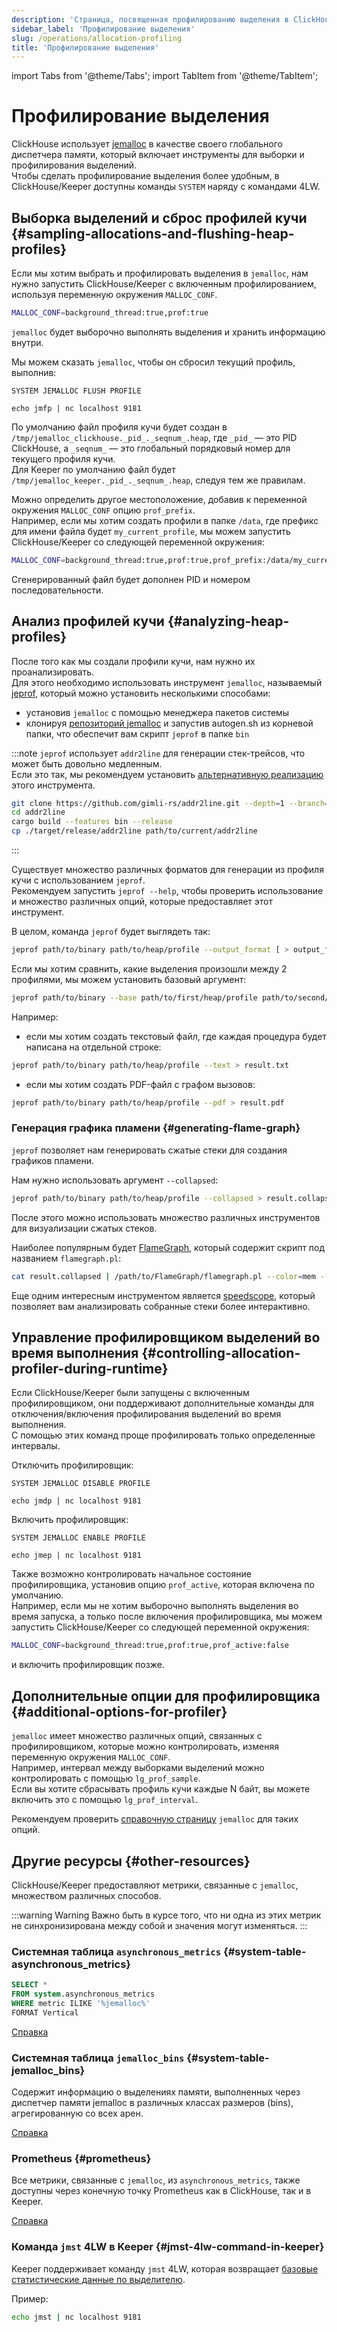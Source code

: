 ```yaml
---
description: 'Страница, посвященная профилированию выделения в ClickHouse'
sidebar_label: 'Профилирование выделения'
slug: /operations/allocation-profiling
title: 'Профилирование выделения'
---
```


import Tabs from '@theme/Tabs';
import TabItem from '@theme/TabItem';


# Профилирование выделения

ClickHouse использует [jemalloc](https://github.com/jemalloc/jemalloc) в качестве своего глобального диспетчера памяти, который включает инструменты для выборки и профилирования выделений.  
Чтобы сделать профилирование выделения более удобным, в ClickHouse/Keeper доступны команды `SYSTEM` наряду с командами 4LW.

## Выборка выделений и сброс профилей кучи {#sampling-allocations-and-flushing-heap-profiles}

Если мы хотим выбрать и профилировать выделения в `jemalloc`, нам нужно запустить ClickHouse/Keeper с включенным профилированием, используя переменную окружения `MALLOC_CONF`.

```sh
MALLOC_CONF=background_thread:true,prof:true
```

`jemalloc` будет выборочно выполнять выделения и хранить информацию внутри.

Мы можем сказать `jemalloc`, чтобы он сбросил текущий профиль, выполнив:

<Tabs groupId="binary">
<TabItem value="clickhouse" label="ClickHouse">

    SYSTEM JEMALLOC FLUSH PROFILE

</TabItem>
<TabItem value="keeper" label="Keeper">

    echo jmfp | nc localhost 9181

</TabItem>
</Tabs>

По умолчанию файл профиля кучи будет создан в `/tmp/jemalloc_clickhouse._pid_._seqnum_.heap`, где `_pid_` — это PID ClickHouse, а `_seqnum_` — это глобальный порядковый номер для текущего профиля кучи.  
Для Keeper по умолчанию файл будет `/tmp/jemalloc_keeper._pid_._seqnum_.heap`, следуя тем же правилам.

Можно определить другое местоположение, добавив к переменной окружения `MALLOC_CONF` опцию `prof_prefix`.  
Например, если мы хотим создать профили в папке `/data`, где префикс для имени файла будет `my_current_profile`, мы можем запустить ClickHouse/Keeper со следующей переменной окружения:
```sh
MALLOC_CONF=background_thread:true,prof:true,prof_prefix:/data/my_current_profile
```
Сгенерированный файл будет дополнен PID и номером последовательности.

## Анализ профилей кучи {#analyzing-heap-profiles}

После того как мы создали профили кучи, нам нужно их проанализировать.  
Для этого необходимо использовать инструмент `jemalloc`, называемый [jeprof](https://github.com/jemalloc/jemalloc/blob/dev/bin/jeprof.in), который можно установить несколькими способами:
- установив `jemalloc` с помощью менеджера пакетов системы
- клонируя [репозиторий jemalloc](https://github.com/jemalloc/jemalloc) и запустив autogen.sh из корневой папки, что обеспечит вам скрипт `jeprof` в папке `bin`

:::note
`jeprof` использует `addr2line` для генерации стек-трейсов, что может быть довольно медленным.  
Если это так, мы рекомендуем установить [альтернативную реализацию](https://github.com/gimli-rs/addr2line) этого инструмента.

```bash
git clone https://github.com/gimli-rs/addr2line.git --depth=1 --branch=0.23.0
cd addr2line
cargo build --features bin --release
cp ./target/release/addr2line path/to/current/addr2line
```
:::

Существует множество различных форматов для генерации из профиля кучи с использованием `jeprof`.  
Рекомендуем запустить `jeprof --help`, чтобы проверить использование и множество различных опций, которые предоставляет этот инструмент.

В целом, команда `jeprof` будет выглядеть так:

```sh
jeprof path/to/binary path/to/heap/profile --output_format [ > output_file]
```

Если мы хотим сравнить, какие выделения произошли между 2 профилями, мы можем установить базовый аргумент:

```sh
jeprof path/to/binary --base path/to/first/heap/profile path/to/second/heap/profile --output_format [ > output_file]
```

Например:

- если мы хотим создать текстовый файл, где каждая процедура будет написана на отдельной строке:

```sh
jeprof path/to/binary path/to/heap/profile --text > result.txt
```

- если мы хотим создать PDF-файл с графом вызовов:

```sh
jeprof path/to/binary path/to/heap/profile --pdf > result.pdf
```

### Генерация графика пламени {#generating-flame-graph}

`jeprof` позволяет нам генерировать сжатые стеки для создания графиков пламени.

Нам нужно использовать аргумент `--collapsed`:

```sh
jeprof path/to/binary path/to/heap/profile --collapsed > result.collapsed
```

После этого можно использовать множество различных инструментов для визуализации сжатых стеков.

Наиболее популярным будет [FlameGraph](https://github.com/brendangregg/FlameGraph), который содержит скрипт под названием `flamegraph.pl`:

```sh
cat result.collapsed | /path/to/FlameGraph/flamegraph.pl --color=mem --title="Allocation Flame Graph" --width 2400 > result.svg
```

Еще одним интересным инструментом является [speedscope](https://www.speedscope.app/), который позволяет вам анализировать собранные стеки более интерактивно.

## Управление профилировщиком выделений во время выполнения {#controlling-allocation-profiler-during-runtime}

Если ClickHouse/Keeper были запущены с включенным профилировщиком, они поддерживают дополнительные команды для отключения/включения профилирования выделений во время выполнения.  
С помощью этих команд проще профилировать только определенные интервалы.

Отключить профилировщик:

<Tabs groupId="binary">
<TabItem value="clickhouse" label="ClickHouse">

    SYSTEM JEMALLOC DISABLE PROFILE

</TabItem>
<TabItem value="keeper" label="Keeper">

    echo jmdp | nc localhost 9181

</TabItem>
</Tabs>

Включить профилировщик:

<Tabs groupId="binary">
<TabItem value="clickhouse" label="ClickHouse">

    SYSTEM JEMALLOC ENABLE PROFILE

</TabItem>
<TabItem value="keeper" label="Keeper">

    echo jmep | nc localhost 9181

</TabItem>
</Tabs>

Также возможно контролировать начальное состояние профилировщика, установив опцию `prof_active`, которая включена по умолчанию.  
Например, если мы не хотим выборочно выполнять выделения во время запуска, а только после включения профилировщика, мы можем запустить ClickHouse/Keeper со следующей переменной окружения:
```sh
MALLOC_CONF=background_thread:true,prof:true,prof_active:false
```

и включить профилировщик позже.

## Дополнительные опции для профилировщика {#additional-options-for-profiler}

`jemalloc` имеет множество различных опций, связанных с профилировщиком, которые можно контролировать, изменяя переменную окружения `MALLOC_CONF`.  
Например, интервал между выборками выделений можно контролировать с помощью `lg_prof_sample`.  
Если вы хотите сбрасывать профиль кучи каждые N байт, вы можете включить это с помощью `lg_prof_interval`.

Рекомендуем проверить [справочную страницу](https://jemalloc.net/jemalloc.3.html) `jemalloc` для таких опций.

## Другие ресурсы {#other-resources}

ClickHouse/Keeper предоставляют метрики, связанные с `jemalloc`, множеством различных способов.

:::warning Warning
Важно быть в курсе того, что ни одна из этих метрик не синхронизирована между собой и значения могут изменяться.
:::

### Системная таблица `asynchronous_metrics` {#system-table-asynchronous_metrics}

```sql
SELECT *
FROM system.asynchronous_metrics
WHERE metric ILIKE '%jemalloc%'
FORMAT Vertical
```

[Справка](/operations/system-tables/asynchronous_metrics)

### Системная таблица `jemalloc_bins` {#system-table-jemalloc_bins}

Содержит информацию о выделениях памяти, выполненных через диспетчер памяти jemalloc в различных классах размеров (bins), агрегированную со всех арен.

[Справка](/operations/system-tables/jemalloc_bins)

### Prometheus {#prometheus}

Все метрики, связанные с `jemalloc`, из `asynchronous_metrics`, также доступны через конечную точку Prometheus как в ClickHouse, так и в Keeper.

[Справка](/operations/server-configuration-parameters/settings#prometheus)

### Команда `jmst` 4LW в Keeper {#jmst-4lw-command-in-keeper}

Keeper поддерживает команду `jmst` 4LW, которая возвращает [базовые статистические данные по выделителю](https://github.com/jemalloc/jemalloc/wiki/Use-Case%3A-Basic-Allocator-Statistics).

Пример:
```sh
echo jmst | nc localhost 9181
```
